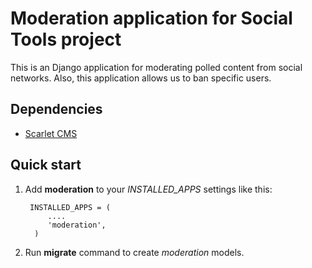 # Moderation application for Social Tools project

This is an Django application for moderating polled content from social networks. Also, this application allows us to ban specific users.


## Dependencies

* [Scarlet CMS](https://github.com/ff0000/scarlet)


## Quick start

1. Add **moderation** to your *INSTALLED_APPS* settings like this:

        INSTALLED_APPS = (
            ....
            'moderation',
         )
2. Run **migrate** command to create *moderation* models. 